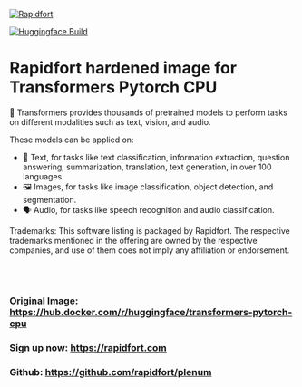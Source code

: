 [![Rapidfort](https://assets.website-files.com/6102f7f1589f985b19197b3d/61082629d82d1361e5835b58_rapidfort_logo-new.svg)](https://rapidfort.com) 

[![Huggingface Build](https://github.com/rapidfort/plenum/actions/workflows/transformers_pytorch_cpu_huggingface.yml/badge.svg)](https://github.com/rapidfort/plenum/actions/workflows/transformers_pytorch_cpu_huggingface.yml)

# Rapidfort hardened image for Transformers Pytorch CPU

🤗 Transformers provides thousands of pretrained models to perform tasks on different modalities such as text, vision, and audio. 

These models can be applied on:

* 📝 Text, for tasks like text classification, information extraction, question answering, summarization, translation, text generation, in over 100 languages. 
* 🖼️ Images, for tasks like image classification, object detection, and segmentation. 
* 🗣️ Audio, for tasks like speech recognition and audio classification. 

Trademarks: This software listing is packaged by Rapidfort. The respective trademarks mentioned in the offering are owned by the respective companies, and use of them does not imply any affiliation or endorsement.

<br>
<br>

### Original Image: https://hub.docker.com/r/huggingface/transformers-pytorch-cpu
### Sign up now: https://rapidfort.com
### Github: https://github.com/rapidfort/plenum
